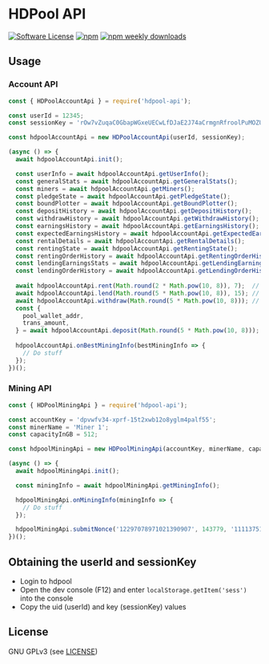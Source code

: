 HDPool API
======

[![Software License](https://img.shields.io/badge/license-GPL--3.0-brightgreen.svg?style=flat-square)](LICENSE)
[![npm](https://img.shields.io/npm/v/hdpool-api.svg?style=flat-square)](https://www.npmjs.com/package/hdpool-api)
[![npm weekly downloads](https://img.shields.io/npm/dw/hdpool-api.svg?style=flat-square)](https://www.npmjs.com/package/hdpool-api)

## Usage

### Account API
```javascript
const { HDPoolAccountApi } = require('hdpool-api');

const userId = 12345;
const sessionKey = 'rOw7vZuqaC0GbapWGxeUECwLfDJaE2J74aCrmgnRfroolPuMOZUX7GotMRsy';

const hdpoolAccountApi = new HDPoolAccountApi(userId, sessionKey);

(async () => {
  await hdpoolAccountApi.init();

  const userInfo = await hdpoolAccountApi.getUserInfo();
  const generalStats = await hdpoolAccountApi.getGeneralStats();
  const miners = await hdpoolAccountApi.getMiners();
  const pledgeState = await hdpoolAccountApi.getPledgeState();
  const boundPlotter = await hdpoolAccountApi.getBoundPlotter();
  const depositHistory = await hdpoolAccountApi.getDepositHistory();
  const withdrawHistory = await hdpoolAccountApi.getWithdrawHistory();
  const earningsHistory = await hdpoolAccountApi.getEarningsHistory();
  const expectedEarningsHistory = await hdpoolAccountApi.getExpectedEarningsHistory();
  const rentalDetails = await hdpoolAccountApi.getRentalDetails();
  const rentingState = await hdpoolAccountApi.getRentingState();
  const rentingOrderHistory = await hdpoolAccountApi.getRentingOrderHistory();
  const lendingEarningsStats = await hdpoolAccountApi.getLendingEarningsStats();
  const lendingOrderHistory = await hdpoolAccountApi.getLendingOrderHistory();
  
  await hdpoolAccountApi.rent(Math.round(2 * Math.pow(10, 8)), 7);  // rent 2 BHD for 7 days
  await hdpoolAccountApi.lend(Math.round(5 * Math.pow(10, 8)), 15); // lend 5 BHD for 15 days
  await hdpoolAccountApi.withdraw(Math.round(5 * Math.pow(10, 8))); // withdraw 5 BHD
  const {
    pool_wallet_addr,
    trans_amount,
  } = await hdpoolAccountApi.deposit(Math.round(5 * Math.pow(10, 8))); // deposit 5 BHD, actual amount to send might differ
  
  hdpoolAccountApi.onBestMiningInfo(bestMiningInfo => {
    // Do stuff
  });
})();
```

### Mining API
```javascript
const { HDPoolMiningApi } = require('hdpool-api');

const accountKey = 'dpvwfv34-xprf-15t2xwb12o8yglm4palf55';
const minerName = 'Miner 1';
const capacityInGB = 512;

const hdpoolMiningApi = new HDPoolMiningApi(accountKey, minerName, capacityInGB);

(async () => {
  await hdpoolMiningApi.init();

  const miningInfo = await hdpoolMiningApi.getMiningInfo();

  hdpoolMiningApi.onMiningInfo(miningInfo => {
    // Do stuff
  });

  hdpoolMiningApi.submitNonce('12297078971021390907', 143779, '111137519053', 81);
})();
```

## Obtaining the userId and sessionKey

- Login to hdpool
- Open the dev console (F12) and enter `localStorage.getItem('sess')` into the console
- Copy the uid (userId) and key (sessionKey) values

## License

GNU GPLv3 (see [LICENSE](https://github.com/felixbrucker/hdpool-api/blob/master/LICENSE))
